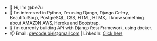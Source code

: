- 👋 Hi, I’m @bie7u
- 👀 I’m interested in Python, I'm using Django, Django Celery, BeautifulSoup, PostgreSQL, CSS, HTML, HTMX,. I know something about AMAZON AWS, Heroku and Bootstrap. 
- 🌱 I’m currently building API with Django Rest Framework, using docker.
- 📫 Email: devcode.biel@gmail.com | LinkedIn: [Click here](https://www.linkedin.com/in/krystian-biel-026014217/)

~~~I everyday try to be better~~~

